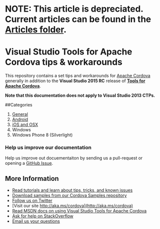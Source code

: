 <properties pageTitle="Visual Studio Tools for Apache Cordova tips & workarounds"
  description="This is an article on bower tutorial"
  services=""
  documentationCenter=""
  authors="bursteg" />


# **NOTE:** This article is depreciated. Current articles can be found in the [Articles folder](/articles/).

# Visual Studio Tools for Apache Cordova tips & workarounds
This repository contains a set tips and workarounds for [Apache Cordova](http://cordova.apache.org) generally in addition to the **Visual Studio 2015 RC** release of **[Tools for Apache Cordova](http://aka.ms/cordova)**.

**Note that this documentation does not apply to Visual Studio 2013 CTPs.**

##Categories
1. [General](general/tips-and-workarounds-general-readme.md)
1. [Android](android/tips-and-workarounds-android-readme.md)
1. [iOS and OSX](ios/tips-and-workarounds-android-readme.md)
1. Windows
1. Windows Phone 8 (Silverlight)

### Help us improve our documentation
Help us improve out docuementaiton by sending us a pull-request or opening a [GitHub Issue](https://github.com/Microsoft/cordova-docs/issues/new).

## More Information
* [Read tutorials and learn about tips, tricks, and known issues](../cordova-docs-readme.md)
* [Download samples from our Cordova Samples repository](http://github.com/Microsoft/cordova-samples)
* [Follow us on Twitter](https://twitter.com/VSCordovaTools)
* [Visit our site http://aka.ms/cordova](http://aka.ms/cordova)
* [Read MSDN docs on using Visual Studio Tools for Apache Cordova](http://go.microsoft.com/fwlink/?LinkID=533794)
* [Ask for help on StackOverflow](http://stackoverflow.com/questions/tagged/visual-studio-cordova)
* [Email us your questions](mailto:/vscordovatools@microsoft.com)
